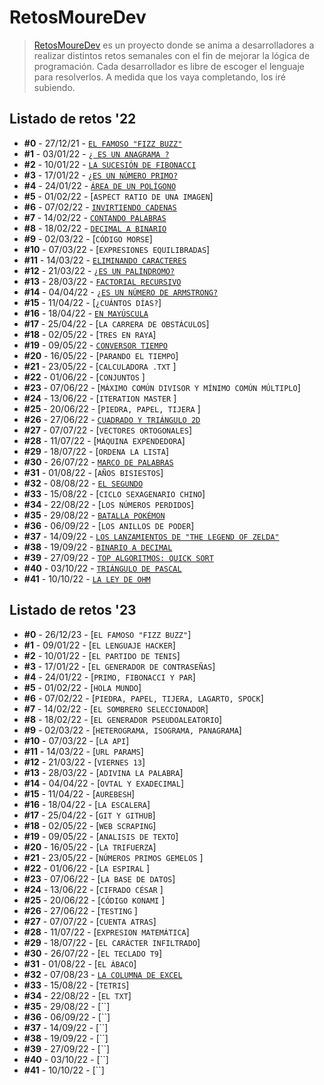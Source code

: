 # RetosMoureDev

> [RetosMoureDev](https://retosdeprogramacion.com/semanales2022) es un proyecto donde se anima a desarrolladores a realizar distintos retos semanales con el fin de mejorar la lógica de programación. Cada desarrollador es libre de escoger el lenguaje para resolverlos. A medida que los vaya completando, los iré subiendo.

## Listado de retos '22

* **#0** - 27/12/21 - [`EL FAMOSO "FIZZ BUZZ"`](https://github.com/dvd23m/RetosMoureDev/tree/main/Reto1_fizzbizz)
* **#1** - 03/01/22 - [`¿ ES UN ANAGRAMA ?`](https://github.com/dvd23m/RetosMoureDev/tree/main/Reto2_Anagrama)
* **#2** - 10/01/22 - [`LA SUCESIÓN DE FIBONACCI`](https://github.com/dvd23m/RetosMoureDev/tree/main/Reto3_Fibonacci)
* **#3** - 17/01/22 - [`¿ES UN NÚMERO PRIMO?`](https://github.com/dvd23m/RetosMoureDev/tree/main/Reto3_NumerosPrimos)
* **#4** - 24/01/22 - [`ÁREA DE UN POLÍGONO`](https://github.com/dvd23m/RetosMoureDev/tree/main/Reto4_AreaPoligono)
* **#5** - 01/02/22 - [`ASPECT RATIO DE UNA IMAGEN`]
* **#6** - 07/02/22 - [`INVIRTIENDO CADENAS`](https://github.com/dvd23m/RetosMoureDev/tree/main/Reto6_InvirtiendoCadenas)
* **#7** - 14/02/22 - [`CONTANDO PALABRAS`](https://github.com/dvd23m/RetosMoureDev/tree/main/Reto7_ContarPalabras)
* **#8** - 18/02/22 - [`DECIMAL A BINARIO`](https://github.com/dvd23m/RetosMoureDev/tree/main/Reto8_DecimalBinario)
* **#9** - 02/03/22 - [`CÓDIGO MORSE`]
* **#10** - 07/03/22 - [`EXPRESIONES EQUILIBRADAS`]
* **#11** - 14/03/22 - [`ELIMINANDO CARACTERES`](https://github.com/dvd23m/RetosMoureDev/tree/main/Reto11_eliminandoCaracteres)
* **#12** - 21/03/22 - [`¿ES UN PALÍNDROMO?`](https://github.com/dvd23m/RetosMoureDev/tree/main/Reto12_palindromo)
* **#13** - 28/03/22 - [`FACTORIAL RECURSIVO`](https://github.com/dvd23m/RetosMoureDev/tree/main/Reto13_Factorial)
* **#14** - 04/04/22 - [`¿ES UN NÚMERO DE ARMSTRONG?`](https://github.com/dvd23m/RetosMoureDev/tree/main/Reto14_Amstrong)
* **#15** - 11/04/22 - [`¿CUÁNTOS DÍAS?`]
* **#16** - 18/04/22 - [`EN MAYÚSCULA`](https://github.com/dvd23m/RetosMoureDev/tree/main/Reto18_EnMayuscula)
* **#17** - 25/04/22 - [`LA CARRERA DE OBSTÁCULOS`]
* **#18** - 02/05/22 - [`TRES EN RAYA`]
* **#19** - 09/05/22 - [`CONVERSOR TIEMPO`](https://github.com/dvd23m/RetosMoureDev/tree/main/reto19_conversorTiempo)
* **#20** - 16/05/22 - [`PARANDO EL TIEMPO`]
* **#21** - 23/05/22 - [`CALCULADORA .TXT` ]
* **#22** - 01/06/22 - [`CONJUNTOS` ]
* **#23** - 07/06/22 - [`MÁXIMO COMÚN DIVISOR Y MÍNIMO COMÚN MÚLTIPLO`]
* **#24** - 13/06/22 - [`ITERATION MASTER` ]
* **#25** - 20/06/22 - [`PIEDRA, PAPEL, TIJERA` ]
* **#26** - 27/06/22 - [`CUADRADO Y TRIÁNGULO 2D` ](https://github.com/dvd23m/RetosMoureDev/tree/main/reto26_CuadradoTriangulo)
* **#27** - 07/07/22 - [`VECTORES ORTOGONALES`]
* **#28** - 11/07/22 - [`MÁQUINA EXPENDEDORA`]
* **#29** - 18/07/22 - [`ORDENA LA LISTA`]
* **#30** - 26/07/22 - [`MARCO DE PALABRAS`](https://github.com/dvd23m/RetosMoureDev/tree/main/reto30_MarcoDePalabras)
* **#31** - 01/08/22 - [`AÑOS BISIESTOS`]
* **#32** - 08/08/22 - [`EL SEGUNDO`](https://github.com/dvd23m/RetosMoureDev/tree/main/Reto32_elSegundo)
* **#33** - 15/08/22 - [`CICLO SEXAGENARIO CHINO`]
* **#34** - 22/08/22 - [`LOS NÚMEROS PERDIDOS`]
* **#35** - 29/08/22 - [`BATALLA POKÉMON`](https://github.com/dvd23m/RetosMoureDev/tree/main/Reto35_BatallaPokemon)
* **#36** - 06/09/22 - [`LOS ANILLOS DE PODER`]
* **#37** - 14/09/22 - [`LOS LANZAMIENTOS DE "THE LEGEND OF ZELDA"`](https://github.com/dvd23m/RetosMoureDev/tree/main/Reto37_Zelda)  
* **#38** - 19/09/22 - [`BINARIO A DECIMAL`](https://github.com/dvd23m/RetosMoureDev/tree/main/Reto38_BinarioaDecimal)
* **#39** - 27/09/22 - [`TOP ALGORITMOS: QUICK SORT`](https://github.com/dvd23m/RetosMoureDev/tree/main/Reto39_QuickSort)
* **#40** - 03/10/22 - [`TRIÁNGULO DE PASCAL`](https://github.com/dvd23m/RetosMoureDev/tree/main/Reto_40_TrianguloDePascal)
* **#41** - 10/10/22 - [`LA LEY DE OHM`](https://github.com/dvd23m/RetosMoureDev/tree/main/Reto41_LeyOhm)

## Listado de retos '23

* **#0** - 26/12/23 - [`EL FAMOSO "FIZZ BUZZ"`]
* **#1** - 09/01/22 - [`EL LENGUAJE HACKER`]
* **#2** - 10/01/22 - [`EL PARTIDO DE TENIS`]
* **#3** - 17/01/22 - [`EL GENERADOR DE CONTRASEÑAS`]
* **#4** - 24/01/22 - [`PRIMO, FIBONACCI Y PAR`]
* **#5** - 01/02/22 - [`HOLA MUNDO`]
* **#6** - 07/02/22 - [`PIEDRA, PAPEL, TIJERA, LAGARTO, SPOCK`]
* **#7** - 14/02/22 - [`EL SOMBRERO SELECCIONADOR`]
* **#8** - 18/02/22 - [`EL GENERADOR PSEUDOALEATORIO`]
* **#9** - 02/03/22 - [`HETEROGRAMA, ISOGRAMA, PANAGRAMA`]
* **#10** - 07/03/22 - [`LA API`]
* **#11** - 14/03/22 - [`URL PARAMS`]
* **#12** - 21/03/22 - [`VIERNES 13`]
* **#13** - 28/03/22 - [`ADIVINA LA PALABRA`]
* **#14** - 04/04/22 - [`OVTAL Y EXADECIMAL`]
* **#15** - 11/04/22 - [`AUREBESH`]
* **#16** - 18/04/22 - [`LA ESCALERA`]
* **#17** - 25/04/22 - [`GIT Y GITHUB`]
* **#18** - 02/05/22 - [`WEB SCRAPING`]
* **#19** - 09/05/22 - [`ANALISIS DE TEXTO`]
* **#20** - 16/05/22 - [`LA TRIFUERZA`]
* **#21** - 23/05/22 - [`NÚMEROS PRIMOS GEMELOS` ]
* **#22** - 01/06/22 - [`LA ESPIRAL` ]
* **#23** - 07/06/22 - [`LA BASE DE DATOS`]
* **#24** - 13/06/22 - [`CIFRADO CÉSAR` ]
* **#25** - 20/06/22 - [`CÓDIGO KONAMI` ]
* **#26** - 27/06/22 - [`TESTING` ]
* **#27** - 07/07/22 - [`CUENTA ATRAS`]
* **#28** - 11/07/22 - [`EXPRESION MATEMÁTICA`]
* **#29** - 18/07/22 - [`EL CARÁCTER INFILTRADO`]
* **#30** - 26/07/22 - [`EL TECLADO T9`]
* **#31** - 01/08/22 - [`EL ÁBACO`]
* **#32** - 07/08/23 - [`LA COLUMNA DE EXCEL`](https://github.com/dvd23m/RetosMoureDev/blob/main/RETOS2023/Reto32_LaColumnaDeExcel/)
* **#33** - 15/08/22 - [`TETRIS`]
* **#34** - 22/08/22 - [`EL TXT`]
* **#35** - 29/08/22 - [``]
* **#36** - 06/09/22 - [``]
* **#37** - 14/09/22 - [``]
* **#38** - 19/09/22 - [``]
* **#39** - 27/09/22 - [``]
* **#40** - 03/10/22 - [``]
* **#41** - 10/10/22 - [``]
